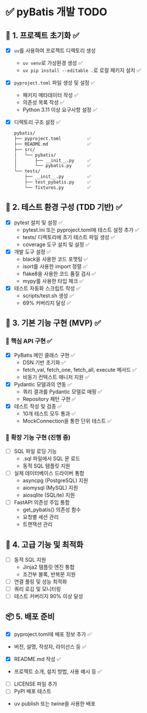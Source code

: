 # ✅ pyBatis 개발 TODO

## 📁 1. 프로젝트 초기화 ✅

- [x] `uv`를 사용하여 프로젝트 디렉토리 생성
  - `uv venv`로 가상환경 생성 ✅
  - `uv pip install --editable .`로 로컬 패키지 설치 ✅
- [x] `pyproject.toml` 파일 생성 및 설정 ✅
  - 패키지 메타데이터 작성 ✅
  - 의존성 목록 작성 ✅
  - Python 3.11 이상 요구사항 설정 ✅
- [x] 디렉토리 구조 설정 ✅

  ```bash
  pybatis/
  ├── pyproject.toml          ✅
  ├── README.md               ✅
  ├── src/
  │   └── pybatis/
  │       ├── __init__.py     ✅
  │       └── pybatis.py      ✅
  └── tests/
      ├── __init__.py         ✅
      ├── test_pybatis.py     ✅
      └── fixtures.py         ✅

## 🧪 2. 테스트 환경 구성 (TDD 기반) ✅

- [x] pytest 설치 및 설정 ✅
  - pytest.ini 또는 pyproject.toml에 테스트 설정 추가 ✅
  - tests/ 디렉토리에 초기 테스트 파일 생성 ✅
  - coverage 도구 설치 및 설정 ✅
- [x] 개발 도구 설정 ✅
  - black을 사용한 코드 포맷팅 ✅
  - isort를 사용한 import 정렬 ✅
  - flake8을 사용한 코드 품질 검사 ✅
  - mypy를 사용한 타입 체크 ✅
- [x] 테스트 자동화 스크립트 작성 ✅
  - scripts/test.sh 생성 ✅
  - 69% 커버리지 달성 ✅

## 🧱 3. 기본 기능 구현 (MVP) ✅

### 🎯 **핵심 API 구현** ✅
- [x] PyBatis 메인 클래스 구현 ✅
  - DSN 기반 초기화 ✅
  - fetch_val, fetch_one, fetch_all, execute 메서드 ✅
  - 비동기 컨텍스트 매니저 지원 ✅
- [x] Pydantic 모델과의 연동 ✅
  - 쿼리 결과를 Pydantic 모델로 매핑 ✅
  - Repository 패턴 구현 ✅
- [x] 테스트 작성 및 검증 ✅
  - 10개 테스트 모두 통과 ✅
  - MockConnection을 통한 단위 테스트 ✅

### 🔄 **확장 기능 구현** (진행 중)
- [ ] SQL 파일 로딩 기능
  - .sql 파일에서 SQL 문 로드
  - 동적 SQL 템플릿 지원
- [ ] 실제 데이터베이스 드라이버 통합
  - asyncpg (PostgreSQL) 지원
  - aiomysql (MySQL) 지원
  - aiosqlite (SQLite) 지원
- [ ] FastAPI 의존성 주입 통합
  - get_pybatis() 의존성 함수
  - 요청별 세션 관리
  - 트랜잭션 관리

## 🧪 4. 고급 기능 및 최적화
- [ ] 동적 SQL 지원
  - Jinja2 템플릿 엔진 통합
  - 조건부 블록, 반복문 지원
- [ ] 연결 풀링 및 성능 최적화
- [ ] 쿼리 로깅 및 모니터링
- [ ] 테스트 커버리지 90% 이상 달성

## 📦 5. 배포 준비
- [x] pyproject.toml에 배포 정보 추가 ✅
 - 버전, 설명, 작성자, 라이선스 등 ✅
- [x] README.md 작성 ✅
 - 프로젝트 소개, 설치 방법, 사용 예시 등 ✅
- [ ] LICENSE 파일 추가
- [ ] PyPI 배포 테스트
 - uv publish 또는 twine을 사용한 배포